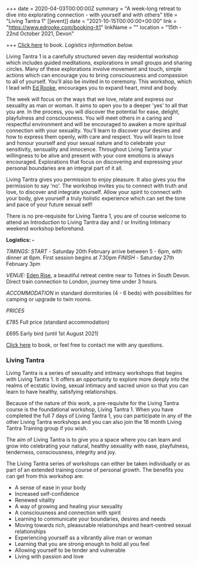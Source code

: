 +++
date = 2020-04-03T00:00:00Z
summary = "A week-long retreat to dive into explorating connection - with yourself and with others"
title = "Living Tantra 1"
[[event]]
date = "2021-10-15T00:00:00+00:00"
link = "https://www.edrooke.com/booking-lt1"
linkName = ""
location = "15th - 22nd October 2021, Devon"

+++
[Click here](https://www.edrooke.com/booking-lt1) to book.  _Logistics information below._

Living Tantra 1 is a carefully structured seven day residential workshop which includes guided meditations, explorations in small groups and sharing circles. Many of these explorations involve movement and touch, simple actions which can encourage you to bring consciousness and compassion to all of yourself. You'll also be invited in to ceremony. This workshop, which I lead with [Ed Rooke](https://www.edrooke.com/), encourages you to expand heart, mind and body.

The week will focus on the ways that we love, relate and express our sexuality as man or woman. It aims to open you to a deeper 'yes' to all that you are. In the process, you will discover the potential for ease, delight, playfulness and consciousness. You will meet others in a caring and respectful environment and will be encouraged to awaken a more spiritual connection with your sexuality. You'll learn to discover your desires and how to express them openly, with care and respect. You will learn to love and honour yourself and your sexual nature and to celebrate your sensitivity, sensuality and innocence. Throughout Living Tantra your willingness to be alive and present with your core emotions is always encouraged. Explorations that focus on discovering and expressing your personal boundaries are an integral part of it all.

Living Tantra gives you permission to enjoy pleasure. It also gives you the permission to say 'no'. The workshop invites you to connect with truth and love, to discover and integrate yourself.  Allow your spirit to connect with your body, give yourself a truly holistic experience which can set the tone and pace of your future sexual self!

There is no pre-requisite for Living Tantra 1, you are of course welcome to attend an Introduction to Living Tantra day and / or Inviting Intimacy weekend workshop beforehand.

**Logistics: -**

_TIMINGS:_  _START -_ Saturday 20th February arrive between 5 - 6pm, with dinner at 6pm.  First session begins at 7.30pm     _FINISH -_ Saturday 27th February 3pm

_VENUE:_ [Eden Rise](http://www.edenrise.org/), a beautiful retreat centre near to Totnes in South Devon.  Direct train connection to London, journey time under 3 hours.

_ACCOMMODATION_ in standard dormitories (4 - 6 beds) with possibilities for camping or upgrade to twin rooms.

_PRICES_

£785 Full price (standard accommodation)

£695 Early bird (until 1st August 2021)

[Click here](https://www.edrooke.com/booking-lt1) to book, or feel free to contact me with any questions.

### Living Tantra

Living Tantra is a series of sexuality and intimacy workshops that begins with Living Tantra 1. It offers an opportunity to explore more deeply into the realms of ecstatic loving, sexual intimacy and sacred union so that you can learn to have healthy, satisfying relationships.

Because of the nature of this work, a pre-requisite for the Living Tantra course is the foundational workshop, Living Tantra 1. When you have completed the full 7 days of Living Tantra 1, you can participate in any of the other Living Tantra workshops and you can also join the 18 month Living Tantra Training group if you wish.

The aim of Living Tantra is to give you a space where you can learn and grow into celebrating your natural, healthy sexuality with ease, playfulness, tenderness, consciousness, integrity and joy.

The Living Tantra series of workshops can either be taken individually or as part of an extended training course of personal growth. The benefits you can get from this workshop are:

* A sense of ease in your body
* Increased self-confidence
* Renewed vitality
* A way of growing and healing your sexuality
* A consciousness and connection with spirit
* Learning to communicate your boundaries, desires and needs
* Moving towards rich, pleasurable relationships and heart-centred sexual relationships
* Experiencing yourself as a vibrantly alive man or woman
* Learning that you are strong enough to hold all you feel
* Allowing yourself to be tender and vulnerable
* Living with passion and love